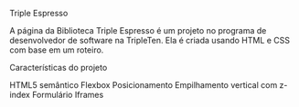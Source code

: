 
Triple Espresso

A página da Biblioteca Triple Espresso é um projeto no programa de desenvolvedor de software na TripleTen. Ela é criada usando HTML e CSS com base em um roteiro.

Características do projeto

HTML5 semântico
Flexbox
Posicionamento
Empilhamento vertical com z-index
Formulário
Iframes